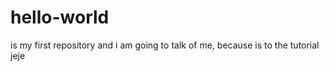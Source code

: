 # hello-world
is my first repository
and i am going to talk of me, because is to the tutorial jeje 
